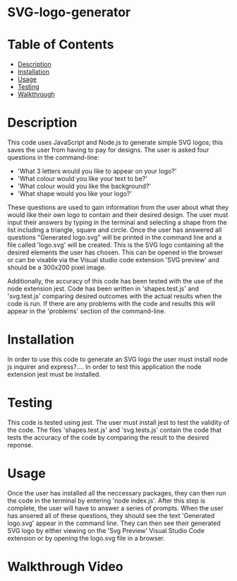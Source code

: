 # SVG-logo-generator
# Table of Contents
  + [Description](#description)
  + [Installation](#installation)
  + [Usage](#usage)
  + [Testing](#testing)
  + [Walkthrough](#walkthrough-video)

# Description
This code uses JavaScript and Node.js to generate simple SVG logos; this saves the user from having to pay for designs. The user is asked four questions in the command-line:
* 'What 3 letters would you like to appear on your logo?'
* 'What colour would you like your text to be?'
* 'What colour would you like the background?'
* 'What shape would you like your logo?'

These questions are used to gain information from the user about what they would like their own logo to contain  and their desired design. The user must input their answers by typing in the terminal and selecting a shape from the list including a triangle, square and circle. Once the user has answered all questions "Generated logo.svg" will be printed in the command line and a file called 'logo.svg' will be created. This is the SVG logo containing all the desired elements the user has chosen. This can be opened in the browser or can be visable via the Visual studio code extension 'SVG preview' and should be a 300x200 pixel image.

Additionally, the accuracy of this code has been tested with the use of the node extension jest. Code has been written in 'shapes.test.js' and 'svg.test.js' comparing desired outcomes with the actual results when the code is run. If there are any problems with the code and results this will appear in the 'problems' section of the command-line.

# Installation
In order to use this code to generate an SVG logo the user must install node js inquirer and express?.... In order to test this application the node extension jest must be installed.

# Testing
This code is tested using jest. The user must install jest to test the validity of the code. The files 'shapes.test.js' and 'svg.tests.js' contain the code that tests the accuracy of the code by comparing the result to the desired reponse.

# Usage
Once the user has installed all the neccessary packages, they can then run the code in the terminal by entering 'node index.js'. After this step is complete, the user will have to answer a series of prompts. When the user has ansered all of these questions, they should see the text 'Generated logo.svg' appear in the command line. They can then see their generated SVG logo by either viewing on the 'Svg Preview' Visual Studio Code extension or by opening the logo.svg file in a browser.

# Walkthrough Video